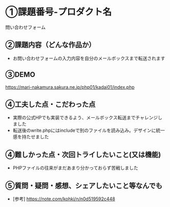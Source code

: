# ①課題番号-プロダクト名
問い合わせフォーム

## ②課題内容（どんな作品か）
- お問い合わせフォームの入力内容を自分のメールボックスまで転送されます

## ③DEMO
https://mari-nakamura.sakura.ne.jp/php01/kadai01/index.php

## ④工夫した点・こだわった点
- 実際の公式HPでも実装できるよう、メールボックス転送までチャレンジしました
- 転送後のwrite.phpにはincludeで別のファイルを読み込み。デザインに統一感を持たせました

## ④難しかった点・次回トライしたいこと(又は機能)
- PHPファイルの往来がまだあまり分かっておらず苦戦しました

## ⑤質問・疑問・感想、シェアしたいこと等なんでも
- [参考] https://note.com/kohki/n/n0d519592c448
